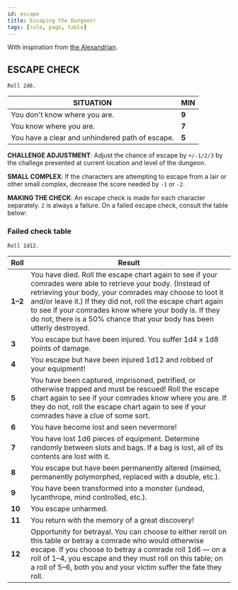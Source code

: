 ```yaml
---
id: escape
title: Escaping the Dungeon!
tags: [rule, page, table]
---
```


With inspiration from [the Alexandrian](https://thealexandrian.net/wordpress/2149/roleplaying-games/escaping-the-dungeon).

## ESCAPE CHECK

`Roll 2d6.`

| SITUATION | MIN |
| --- | --- |
| You don't know where you are. | **9** |
| You know where you are. | **7** |
| You have a clear and unhindered path of escape. | **5** |

**CHALLENGE ADJUSTMENT**: Adjust the chance of escape by `+/-1/2/3` by the challege presented at current location and level of the dungeon.

**SMALL COMPLEX**: If the characters are attempting to escape from a lair or other small complex, decrease the score needed by `-1` or `-2`.

**MAKING THE CHECK**: An escape check is made for each character separately. `2` is always a failure. On a failed escape check, consult the table below:

### Failed check table

`Roll 1d12.`

| Roll | Result |
| --- | --- |
| **1–2** | You have died. Roll the escape chart again to see if your comrades were able to retrieve your body. (Instead of retrieving your body, your comrades may choose to loot it and/or leave it.) If they did not, roll the escape chart again to see if your comrades know where your body is. If they do not, there is a 50% chance that your body has been utterly destroyed.
| **3** | You escape but have been injured. You suffer 1d4 x 1d8 points of damage.
| **4** | You escape but have been injured 1d12 and robbed of your equipment!
| **5** | You have been captured, imprisoned, petrified, or otherwise trapped and must be rescued! Roll the escape chart again to see if your comrades know where you are. If they do not, roll the escape chart again to see if your comrades have a clue of some sort.
| **6** | You have become lost and seen nevermore!
| **7** | You have lost 1d6 pieces of equipment. Determine randomly between slots and bags. If a bag is lost, all of its contents are lost with it.
| **8** | You escape but have been permanently altered (maimed, permanently polymorphed, replaced with a double, etc.).
| **9** | You have been transformed into a monster (undead, lycanthrope, mind controlled, etc.).
| **10** | You escape unharmed.
| **11** | You return with the memory of a great discovery!
| **12** | Opportunity for betrayal. You can choose to either reroll on this table or betray a comrade who would otherwise escape. If you choose to betray a comrade roll 1d6 — on a roll of 1–4, you escape and they must roll on this table; on a roll of 5–6, both you and your victim suffer the fate they roll.